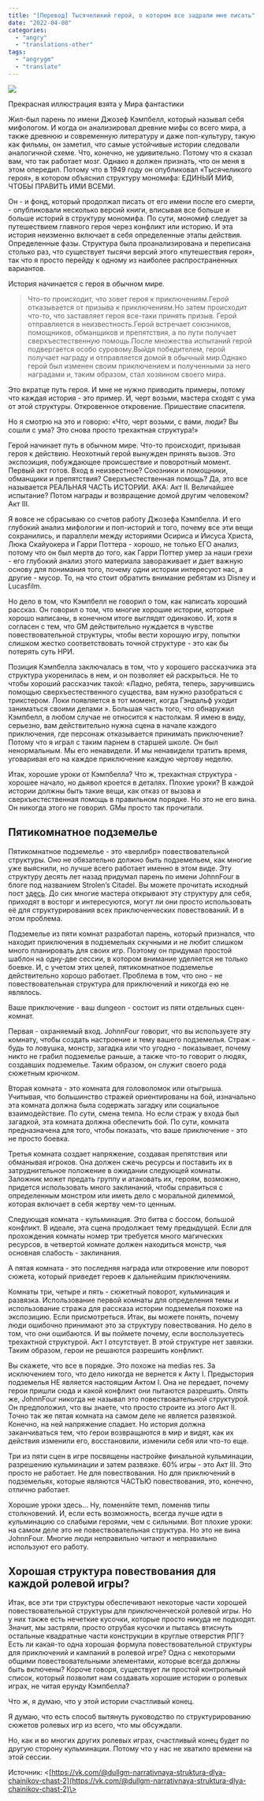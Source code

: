 ```yaml
---
title: "[Перевод] Тысячеликий герой, о котором все задрали мне писать"
date: "2022-04-08"
categories: 
  - "angry"
  - "translations-other"
tags: 
  - "angrygm"
  - "translate"
---
```


![](https://cyborgsandmages.com/wp-content/uploads/2022/04/angry-gm-narrativ-21-300x215.jpg)

Прекрасная иллюстрация взята у Мира фантастики

Жил-был парень по имени Джозеф Кэмпбелл, который называл себя мифологом. И когда он анализировал древние мифы со всего мира, а также древнюю и современную литературу и даже поп-культуру, такую как фильмы, он заметил, что самые устойчивые истории следовали аналогичной схеме. Что, конечно, не удивительно. Потому что я сказал вам, что так работает мозг. Однако я должен признать, что он меня в этом опередил. Потому что в 1949 году он опубликовал «Тысячеликого героя», в котором объяснил структуру мономифа: ЕДИНЫЙ МИФ, ЧТОБЫ ПРАВИТЬ ИМИ ВСЕМИ.

Он - и фонд, который продолжал писать от его имени после его смерти, - опубликовали несколько версий книги, вписывая все больше и больше историй в структуру мономифа. По сути, мономиф следует за путешествием главного героя через конфликт или историю. И эта история неизменно включает в себя определенные этапы действия. Определенные фазы. Структура была проанализирована и переписана столько раз, что существует тысячи версий этого «путешествия героя», так что я просто перейду к одному из наиболее распространенных вариантов.

История начинается с героя в обычном мире.

> Что-то происходит, что зовет героя к приключениям.Герой отказывается от призыва к приключениям.Но затем происходит что-то, что заставляет героя все-таки принять призыв. Герой отправляется в неизвестность.Герой встречает союзников, помощников, обманщиков и препятствия, а по пути получает сверхъестественную помощь.После множества испытаний герой подвергается особо суровому.Выйдя победителем, герой получает награду и отправляется домой в обычный мир.Однако герой был изменен своим приключением и полученными за него наградами и, таким образом, стал хозяином своего мира.

Это вкратце путь героя. И мне не нужно приводить примеры, потому что каждая история - это пример. И, черт возьми, мастера сходят с ума от этой структуры. Откровенное откровение. Пришествие спасителя.

Но я смотрю на это и говорю: «Что, черт возьми, с вами, люди? Вы сошли с ума? Это снова просто трехактная структура!»

Герой начинает путь в обычном мире. Что-то происходит, призывая героя к действию. Неохотный герой вынужден принять вызов. Это экспозиция, побуждающее происшествие и поворотный момент. Первый акт готов. Вход в неизвестное? Союзники и помощники, обманщики и препятствия? Сверхъестественная помощь? Да, это все называется РЕАЛЬНАЯ ЧАСТЬ ИСТОРИИ. AKA: Акт II. Величайшее испытание? Потом награды и возвращение домой другим человеком? Акт III.

Я вовсе не сбрасываю со счетов работу Джозефа Кэмпбелла. И его глубокий анализ мифологии и поп-историй и того, почему все эти вещи сохранились, и параллели между историями Осириса и Иисуса Христа, Люка Скайуокера и Гарри Поттера - хорошо, не только ЕГО анализ, потому что он был мертв до того, как Гарри Поттер умер за наши грехи - его глубокий анализ этого материала завораживает и дает важную основу для понимания того, почему одни истории интересуют нас, а другие - мусор. То, на что стоит обратить внимание ребятам из Disney и Lucasfilm.

Но дело в том, что Кэмпбелл не говорил о том, как написать хороший рассказ. Он говорил о том, что многие хорошие истории, которые хорошо написаны, в конечном итоге выглядят одинаково. И, хотя я согласен с тем, что GM действительно нуждается в чувстве повествовательной структуры, чтобы вести хорошую игру, попытки слишком жестко соответствовать точной структуре - это как бы потерять суть НРИ.

Позиция Кэмпбелла заключалась в том, что у хорошего рассказчика эта структура укоренилась в нем, и он позволяет ей раскрыться. Не то чтобы хороший рассказчик такой: «Ладно, ребята, теперь, заручившись помощью сверхъестественного существа, вам нужно разобраться с трикстером. Локи появляется в тот момент, когда Гэндальф уходит заниматься своими делами ». Большая часть того, что обнаружил Кэмпбелл, в любом случае не относится к настолкам. Я имею в виду, серьезно, вам действительно нужна сцена в начале каждого приключения, где персонаж отказывается принимать приключение? Потому что я играл с таким парнем в старшей школе. Он был ненормальным. Мы его ненавидели. И мы ненавидели тратить время, уговаривая его на каждое приключение каждую чертову неделю.

Итак, хорошие уроки от Кэмпбелла? Что ж, трехактная структура - хорошее начало, но дьявол кроется в деталях. Плохие уроки? В каждой истории должны быть такие вещи, как отказ от вызова и сверхъестественная помощь в правильном порядке. Но это не его вина. Он никогда этого не говорил. GMы просто так прочитали.

## Пятикомнатное подземелье

Пятикомнатное подземелье - это «верлибр» повествовательной структуры. Оно не обязательно должно быть подземельем, как многие уже выяснили, но лучше всего работает именно в этом виде. Эту структуру десять лет назад придумал парень по имени JohnnFour в блоге под названием Strolen’s Citadel. Вы можете прочитать исходный пост [здесь](https://vk.com/away.php?to=https%3A%2F%2Fstrolen.com%2Fviewing%2F5_Room_Dungeon&cc_key=). До сих многие мастера открывают эту структуру для себя, приходят в восторг и интересуются, могут ли они просто использовать её для структурирования всех приключенческих повествований. И в этом проблема.

Подземелье из пяти комнат разработал парень, который признался, что находит приключения в подземельях скучными и не любит слишком много планировать для своих игр. Поэтому он придумал простой шаблон на одну-две сессии, в котором внимание уделяется не только боевке. И, с учетом этих целей, пятикомнатное подземелье действительно хорошо работает. Проблема в том, что оно - не повествовательная структура для приключений и никогда ею не являлось.

Ваше приключение - ваш dungeon - состоит из пяти отдельных сцен-комнат.

Первая - охраняемый вход. JohnnFour говорит, что вы используете эту комнату, чтобы создать настроение и тему вашего подземелья. Страж - будь то ловушка, монстр, загадка или что угодно - показывает, почему никто не грабил подземелье раньше, а также что-то говорит о людях, создавших подземелье. Таким образом, он служит своего рода сюжетным крючком.

Вторая комната - это комната для головоломок или отыгрыша. Учитывая, что большинство стражей ориентированы на бой, изначально эта комната должна была содержать загадку или социальное взаимодействие. По сути, смена темпа. Но если страж у входа был загадкой, эта комната должна обеспечить бой. По сути, комната предназначена для того, чтобы показать, что ваше приключение - это не просто боевка.

Третья комната создает напряжение, создавая препятствия или обманывая игроков. Она должен сжечь ресурсы и поставить их в затруднительное положение в ожидании следующей комнаты. Заложник может предать группу и атаковать их, героям, возможно, придется использовать много заклинаний, чтобы справиться с определенным монстром или иметь дело с моральной дилеммой, которая включает в себя жертву чем-то ценным.

Следующая комната - кульминация. Это битва с боссом, большой конфликт. В идеале, эта сцена продолжает тему предыдущей. Если для прохождения комнаты номер три требуется много магических ресурсов, в четвертой комнате должен находиться монстр, чья основная слабость - заклинания.

А пятая комната - это последняя награда или откровение или поворот сюжета, который приведет героев к дальнейшим приключениям.

Комнаты три, четыре и пять - сюжетный поворот, кульминация и развязка. Использование первой комнаты для определения темы и использование стража для рассказа истории подземелья похоже на экспозицию. Если присмотреться. Итак, вы можете понять, почему люди ошибочно принимают это за структуру повествования. Но дело в том, что они ошибаются. И вы поймете почему, если воспользуетесь трехактной структурой. Акт I отсутствует. В этой структуре нет завязки. Таким образом, герои не решаются разрешить конфликт.

Вы скажете, что все в порядке. Это похоже на medias res. За исключением того, что дело никогда не вернется к Акту I. Предыстория подземелья НЕ является настоящим Актом I. Она не передает, почему герои пришли сюда и какой конфликт они пытаются разрешить. Опять же, JohnnFour никогда не называл это повествовательной структурой. Он предположил, что вы знаете, что просто строите из этого Акт II. Точно так же пятая комната на самом деле не является развязкой. Конечно, на ней напряжение спадает. Но история должна заканчиваться тем, что герои возвращаются в мир и видят, как их действия изменили его, восстановили, изменили себя или что-то еще.

Три из пяти сцен в игре посвящены настройке финальной кульминации, разрешению кульминации и затем развязке. 60% игры - это Акт III. Это просто не работает. Не для повествования. Но для приключений в подземельях, которые являются ЧАСТЬЮ повествования, это, конечно, отлично работает.

Хорошие уроки здесь... Ну, поменяйте темп, поменяв типы столкновений. И, если есть возможность, всегда лучше идти в кульминацию со слабыми героями, чем с сильными. Вот плохие уроки: на самом деле это не повествовательная структура. Но это не вина JohnnFour. Многие люди неправильно читают и неправильно используют его работу.

## Хорошая структура повествования для каждой ролевой игры?

Итак, все эти три структуры обеспечивают некоторые части хорошей повествовательной структуры для приключенческой ролевой игры. Но у них также есть нечеткие кусочки, которые просто никуда не подходят. Значит, мы застряли, просто отрубая кусочки и пытаясь втиснуть остальные квадратные части конструкции в круглые отверстия РПГ? Есть ли какая-то одна хорошая формула повествовательной структуры для приключений и кампаний в ролевой игре? Одна с некоторыми общими повествовательными элементами, которые всегда должны быть включены? Короче говоря, существует ли простой контрольный список, который позволит нам создавать хорошие истории о ролевых играх, не читая ерунду Кэмпбелла?

Что ж, я думаю, что у этой истории счастливый конец.

Я думаю, что есть способ вытянуть руководство по структурированию сюжетов ролевых игр из всего, что мы обсуждали.

Но, как и во многих других ролевых играх, счастливый конец будет по другую сторону кульминации. Потому что у нас не хватило времени на этой сессии.

Источник: <[https://vk.com/@dullgm-narrativnaya-struktura-dlya-chainikov-chast-2](https://vk.com/@dullgm-narrativnaya-struktura-dlya-chainikov-chast-2)\>
